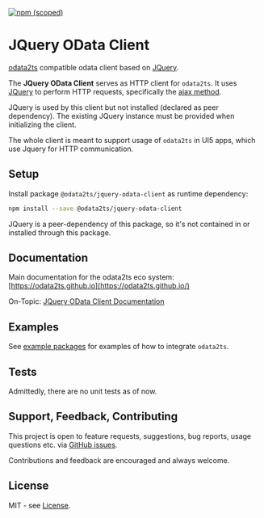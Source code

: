 [![npm (scoped)](https://img.shields.io/npm/v/@odata2ts/jquery-odata-client?style=for-the-badge)](https://www.npmjs.com/package/@odata2ts/jquery-odata-client)

# JQuery OData Client
[odata2ts](https://github.com/odata2ts/odata2ts) compatible odata client based on [JQuery](https://jquery.com/).

The **JQuery OData Client** serves as HTTP client for `odata2ts`.
It uses [JQuery](https://jquery.com/) to perform HTTP requests, specifically the [ajax method](https://api.jquery.com/Jquery.ajax/).

JQuery is used by this client but not installed (declared as peer dependency).
The existing JQuery instance must be provided when initializing the client.

The whole client is meant to support usage of `odata2ts` in UI5 apps, which use Jquery for HTTP communication.

## Setup

Install package `@odata2ts/jquery-odata-client` as runtime dependency:

```bash
npm install --save @odata2ts/jquery-odata-client
```

JQuery is a peer-dependency of this package, so it's not contained in or installed through this package.

## Documentation
Main documentation for the odata2ts eco system:
[https://odata2ts.github.io](https://odata2ts.github.io/)

On-Topic: [JQuery OData Client Documentation](https://odata2ts.github.io/docs/http-client/jquery-odata-client)

## Examples
See [example packages](https://github.com/odata2ts/odata2ts/tree/main/examples) for examples of how to integrate `odata2ts`.

## Tests
Admittedly, there are no unit tests as of now.

## Support, Feedback, Contributing
This project is open to feature requests, suggestions, bug reports, usage questions etc.
via [GitHub issues](https://github.com/odata2ts/odata2ts/issues).

Contributions and feedback are encouraged and always welcome.

## License
MIT - see [License](./LICENSE).
